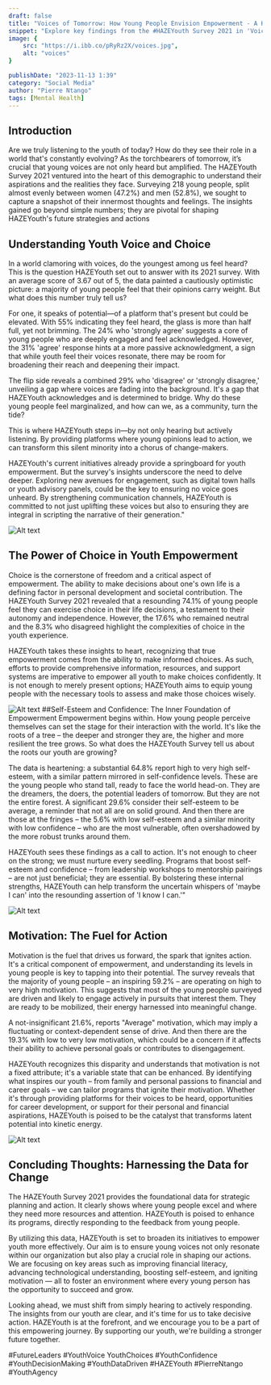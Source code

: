 ```yaml
---
draft: false
title: "Voices of Tomorrow: How Young People Envision Empowerment - A HAZEYouth Study"
snippet: "Explore key findings from the #HAZEYouth Survey 2021 in 'Voices of the Youth.' Uncover how today's young people view empowerment, choice, self-esteem, and motivation. This insightful analysis offers a deep dive into the aspirations and challenges facing our future leaders. #YouthVoice YouthChoices #YouthConfidence #YouthDecisionMaking  #YouthDataDriven   "
image: {
    src: "https://i.ibb.co/pRyRz2X/voices.jpg",
    alt: "voices"
}

publishDate: "2023-11-13 1:39"
category: "Social Media"
author: "Pierre Ntango"
tags: [Mental Health]
---
```

## Introduction
Are we truly listening to the youth of today? How do they see their role in a world that's constantly evolving? As the torchbearers of tomorrow, it’s crucial that young voices are not only heard but amplified. The HAZEYouth Survey 2021 ventured into the heart of this demographic to understand their aspirations and the realities they face. Surveying 218 young people, split almost evenly between women (47.2%) and men (52.8%), we sought to capture a snapshot of their innermost thoughts and feelings. The insights gained go beyond simple numbers; they are pivotal for shaping HAZEYouth's future strategies and actions

## Understanding Youth Voice and Choice
In a world clamoring with voices, do the youngest among us feel heard? This is the question HAZEYouth set out to answer with its 2021 survey. With an average score of 3.67 out of 5, the data painted a cautiously optimistic picture: a majority of young people feel that their opinions carry weight. But what does this number truly tell us? 

For one, it speaks of potential—of a platform that's present but could be elevated. With 55% indicating they feel heard, the glass is more than half full, yet not brimming. The 24% who 'strongly agree' suggests a core of young people who are deeply engaged and feel acknowledged. However, the 31% 'agree' response hints at a more passive acknowledgment, a sign that while youth feel their voices resonate, there may be room for broadening their reach and deepening their impact.

The flip side reveals a combined 29% who 'disagree' or 'strongly disagree,' unveiling a gap where voices are fading into the background. It's a gap that HAZEYouth acknowledges and is determined to bridge. Why do these young people feel marginalized, and how can we, as a community, turn the tide? 

This is where HAZEYouth steps in—by not only hearing but actively listening. By providing platforms where young opinions lead to action, we can transform this silent minority into a chorus of change-makers. 

HAZEYouth's current initiatives already provide a springboard for youth empowerment. But the survey's insights underscore the need to delve deeper. Exploring new avenues for engagement, such as digital town halls or youth advisory panels, could be the key to ensuring no voice goes unheard. By strengthening communication channels, HAZEYouth is committed to not just uplifting these voices but also to ensuring they are integral in scripting the narrative of their generation."

 

 ![Alt text](https://i.ibb.co/kmk1BrC/chart5.png)
## The Power of Choice in Youth Empowerment
Choice is the cornerstone of freedom and a critical aspect of empowerment. The ability to make decisions about one's own life is a defining factor in personal development and societal contribution. The HAZEYouth Survey 2021 revealed that a resounding 74.1% of young people feel they can exercise choice in their life decisions, a testament to their autonomy and independence. However, the 17.6% who remained neutral and the 8.3% who disagreed highlight the complexities of choice in the youth experience.

HAZEYouth takes these insights to heart, recognizing that true empowerment comes from the ability to make informed choices. As such, efforts to provide comprehensive information, resources, and support systems are imperative to empower all youth to make choices confidently. It is not enough to merely present options; HAZEYouth aims to equip young people with the necessary tools to assess and make those choices wisely.

 

 ![Alt text](https://i.ibb.co/0F8nLhb/chart6.png)
##Self-Esteem and Confidence: The Inner Foundation of Empowerment
Empowerment begins within. How young people perceive themselves can set the stage for their interaction with the world. It's like the roots of a tree – the deeper and stronger they are, the higher and more resilient the tree grows. So what does the HAZEYouth Survey tell us about the roots our youth are growing?

The data is heartening: a substantial 64.8% report high to very high self-esteem, with a similar pattern mirrored in self-confidence levels. These are the young people who stand tall, ready to face the world head-on. They are the dreamers, the doers, the potential leaders of tomorrow. But they are not the entire forest. A significant 29.6% consider their self-esteem to be average, a reminder that not all are on solid ground. And then there are those at the fringes – the 5.6% with low self-esteem and a similar minority with low confidence – who are the most vulnerable, often overshadowed by the more robust trunks around them.

HAZEYouth sees these findings as a call to action. It's not enough to cheer on the strong; we must nurture every seedling. Programs that boost self-esteem and confidence – from leadership workshops to mentorship pairings – are not just beneficial; they are essential. By bolstering these internal strengths, HAZEYouth can help transform the uncertain whispers of 'maybe I can' into the resounding assertion of 'I know I can.'"


 ![Alt text](https://i.ibb.co/Zz71GzB/chart7.png)

## Motivation: The Fuel for Action
Motivation is the fuel that drives us forward, the spark that ignites action. It's a critical component of empowerment, and understanding its levels in young people is key to tapping into their potential. The survey reveals that the majority of young people – an inspiring 59.2% – are operating on high to very high motivation. This suggests that most of the young people surveyed are driven and likely to engage actively in pursuits that interest them. They are ready to be mobilized, their energy harnessed into meaningful change. 

A not-insignificant 21.6%, reports "Average" motivation, which may imply a fluctuating or context-dependent sense of drive. And then there are the 19.3% with low to very low motivation, which could be a concern if it affects their ability to achieve personal goals or contributes to disengagement.

HAZEYouth recognizes this disparity and understands that motivation is not a fixed attribute; it's a variable state that can be enhanced. By identifying what inspires our youth – from family and personal passions to financial and career goals – we can tailor programs that ignite their motivation. Whether it's through providing platforms for their voices to be heard, opportunities for career development, or support for their personal and financial aspirations, HAZEYouth is poised to be the catalyst that transforms latent potential into kinetic energy.


 ![Alt text](https://i.ibb.co/fXHdTBx/chart8.png)

## Concluding Thoughts: Harnessing the Data for Change
The HAZEYouth Survey 2021 provides the foundational data for strategic planning and action. It clearly shows where young people excel and where they need more resources and attention. HAZEYouth is poised to enhance its programs, directly responding to the feedback from young people.

By utilizing this data, HAZEYouth is set to broaden its initiatives to empower youth more effectively. Our aim is to ensure young voices not only resonate within our organization but also play a crucial role in shaping our actions. We are focusing on key areas such as improving financial literacy, advancing technological understanding, boosting self-esteem, and igniting motivation — all to foster an environment where every young person has the opportunity to succeed and grow.

Looking ahead, we must shift from simply hearing to actively responding. The insights from our youth are clear, and it's time for us to take decisive action. HAZEYouth is at the forefront, and we encourage you to be a part of this empowering journey. By supporting our youth, we're building a stronger future together.

#FutureLeaders #YouthVoice YouthChoices #YouthConfidence #YouthDecisionMaking  #YouthDataDriven #HAZEYouth #PierreNtango #YouthAgency

